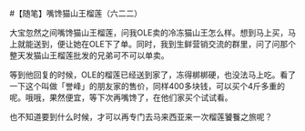 #【随笔】嘴馋猫山王榴莲（六二二）

大宝忽然之间嘴馋猫山王榴莲，问我OLE卖的冷冻猫山王怎么样。想到马上买，马上就能送到，便让她在OLE下了单。同时，我到生鲜营销交流的群里，问了问那个整天发猫山王榴莲批发的兄弟可不可以单卖。

等到他回复的时候，OLE的榴莲已经送到家了，冻得梆梆硬，也没法马上吃。看了一下这个叫做「誉峰」的朋友家的售价，同样400多块钱，可以买个4斤多重的呢。哦哦，果然便宜，等下次再嘴馋了，在他们家买个试试看。

也不知道要到什么时候，才可以再专门去马来西亚来一次榴莲饕餮之旅呢？

